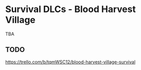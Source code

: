 # Survival DLCs - Blood Harvest Village 
TBA

## TODO
https://trello.com/b/tqmWSC12/blood-harvest-village-survival

<!--![Add-on's Thumbnail](resources/xd1.png)

## Workshop
https://steamcommunity.com/sharedfiles/filedetails/?id=2451204584

-->